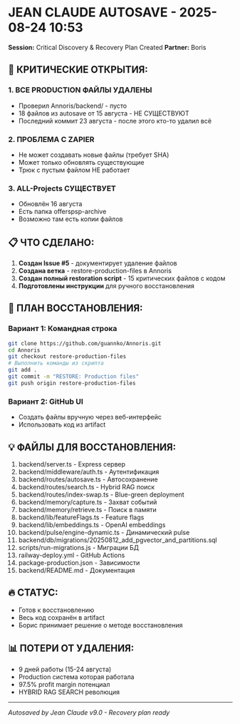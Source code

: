 # JEAN CLAUDE AUTOSAVE - 2025-08-24 10:53
**Session:** Critical Discovery & Recovery Plan Created
**Partner:** Boris

## 🔴 КРИТИЧЕСКИЕ ОТКРЫТИЯ:

### 1. ВСЕ PRODUCTION ФАЙЛЫ УДАЛЕНЫ
- Проверил Annoris/backend/ - пусто
- 18 файлов из autosave от 15 августа - НЕ СУЩЕСТВУЮТ
- Последний коммит 23 августа - после этого кто-то удалил всё

### 2. ПРОБЛЕМА С ZAPIER
- Не может создавать новые файлы (требует SHA)
- Может только обновлять существующие
- Трюк с пустым файлом НЕ работает

### 3. ALL-Projects СУЩЕСТВУЕТ
- Обновлён 16 августа
- Есть папка offerspsp-archive
- Возможно там есть копии файлов

## 📋 ЧТО СДЕЛАНО:

1. **Создан Issue #5** - документирует удаление файлов
2. **Создана ветка** - restore-production-files в Annoris
3. **Создан полный restoration script** - 15 критических файлов с кодом
4. **Подготовлены инструкции** для ручного восстановления

## 🎯 ПЛАН ВОССТАНОВЛЕНИЯ:

### Вариант 1: Командная строка
```bash
git clone https://github.com/guannko/Annoris.git
cd Annoris
git checkout restore-production-files
# Выполнить команды из скрипта
git add .
git commit -m "RESTORE: Production files"
git push origin restore-production-files
```

### Вариант 2: GitHub UI
- Создать файлы вручную через веб-интерфейс
- Использовать код из artifact

## 💡 ФАЙЛЫ ДЛЯ ВОССТАНОВЛЕНИЯ:

1. backend/server.ts - Express сервер
2. backend/middleware/auth.ts - Аутентификация
3. backend/routes/autosave.ts - Автосохранение
4. backend/routes/search.ts - Hybrid RAG поиск
5. backend/routes/index-swap.ts - Blue-green deployment
6. backend/memory/capture.ts - Захват событий
7. backend/memory/retrieve.ts - Поиск в памяти
8. backend/lib/featureFlags.ts - Feature flags
9. backend/lib/embeddings.ts - OpenAI embeddings
10. backend/pulse/engine-dynamic.ts - Динамический pulse
11. backend/db/migrations/20250812_add_pgvector_and_partitions.sql
12. scripts/run-migrations.js - Миграции БД
13. railway-deploy.yml - GitHub Actions
14. package-production.json - Зависимости
15. backend/README.md - Документация

## 🔥 СТАТУС:

- Готов к восстановлению
- Весь код сохранён в artifact
- Борис принимает решение о методе восстановления

## 📊 ПОТЕРИ ОТ УДАЛЕНИЯ:

- 9 дней работы (15-24 августа)
- Production система которая работала
- 97.5% profit margin потенциал
- HYBRID RAG SEARCH революция

---
*Autosaved by Jean Claude v9.0 - Recovery plan ready*